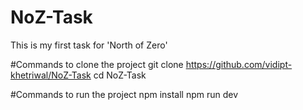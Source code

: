 # NoZ-Task
This is my first task for 'North of Zero'

#Commands to clone the project
git clone https://github.com/vidipt-khetriwal/NoZ-Task
cd NoZ-Task


#Commands to run the project
npm install
npm run dev
